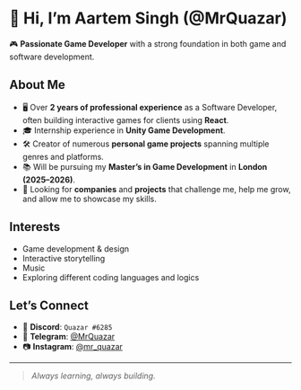 # 👋 Hi, I’m Aartem Singh (@MrQuazar)

🎮 **Passionate Game Developer** with a strong foundation in both game and software development.

## About Me
- 🖥️ Over **2 years of professional experience** as a Software Developer, often building interactive games for clients using **React**.
- 🎓 Internship experience in **Unity Game Development**.
- 🛠️ Creator of numerous **personal game projects** spanning multiple genres and platforms.
- 📚 Will be pursuing my **Master’s in Game Development** in **London (2025–2026)**.
- 🚀 Looking for **companies** and **projects** that challenge me, help me grow, and allow me to showcase my skills.

## Interests
- Game development & design
- Interactive storytelling
- Music
- Exploring different coding languages and logics

## Let’s Connect
- 💬 **Discord**: `Quazar #6285`  
- 💬 **Telegram**: [@MrQuazar](https://t.me/MrQuazar)  
- 📷 **Instagram**: [@mr_quazar](https://instagram.com/mr_quazar)

---
> *Always learning, always building.*
